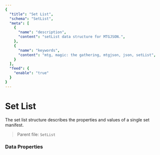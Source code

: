```yaml
---
{
  "title": "Set List",
  "schema": "SetList",
  "meta": [
    {
      "name": "description",
      "content": "setList data structure for MTGJSON.",
    },
    {
      "name": "keywords",
      "content": "mtg, magic: the gathering, mtgjson, json, setList",
    }
  ],
  "feed": {
    "enable": "true"
  }
}
---
```


# Set List

The set list structure describes the properties and values of a single set manifest.

> Parent file: `SetList`

### Data Properties

<Documentation/>
